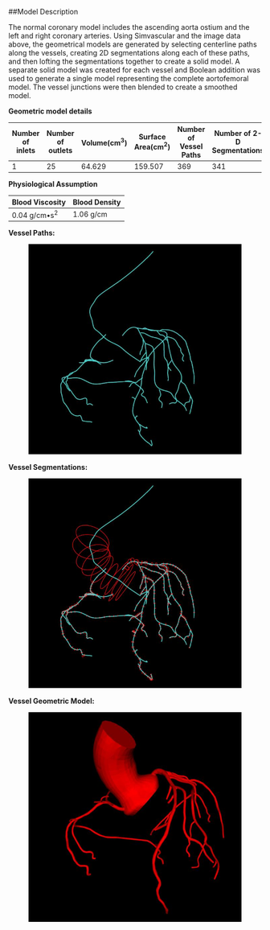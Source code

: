 ##Model Description

The normal coronary model includes the ascending aorta ostium and the left and right coronary arteries. Using Simvascular and the image data above, the geometrical models are generated by selecting centerline paths along the vessels, creating 2D segmentations along each of these paths, and then lofting the segmentations together to create a solid model.  A separate solid model was created for each vessel and Boolean addition was used to generate a single model representing the complete aortofemoral model. The vessel junctions were then blended to create a smoothed model.

**Geometric model details**
<table class="table table-bordered">
<thead>
<tr>
  <th>Number of inlets</th>
  <th>Number of outlets</th>
  <th>Volume(cm<sup>3</sup>)</th>
  <th>Surface Area(cm<sup>2</sup>)</th>
  <th>Number of Vessel Paths</th>
  <th>Number of 2-D Segmentations</th>
</tr>
</thead>
<tr>
  <td>1</td>
  <td>25</td>
  <td>64.629</td>
  <td>159.507</td>
  <td>369</td>
  <td>341</td>
</tr>
</table>

**Physiological Assumption**
<table class="table table-bordered">
<thead>
<tr>
  <th>Blood Viscosity</th>
  <th>Blood Density</th>
</tr>
</thead>
<tr>
  <td>0.04 g/cm•s<sup>2</sup></td>
  <td>1.06 g/cm</td>
</tr>
</table>


**Vessel Paths:**

<figure>
  <img class="svImg svImgMd" src="clinical/coronary/imgs/paths.jpg"> 
  <figcaption class="svCaption" ></figcaption>
</figure>

**Vessel Segmentations:**

<figure>
  <img class="svImg svImgMd" src="clinical/coronary/imgs/segmentations.jpg"> 
  <figcaption class="svCaption" ></figcaption>
</figure>

**Vessel Geometric Model:**

<figure>
  <img class="svImg svImgMd" src="clinical/coronary/imgs/model.jpg"> 
  <figcaption class="svCaption" ></figcaption>
</figure>

